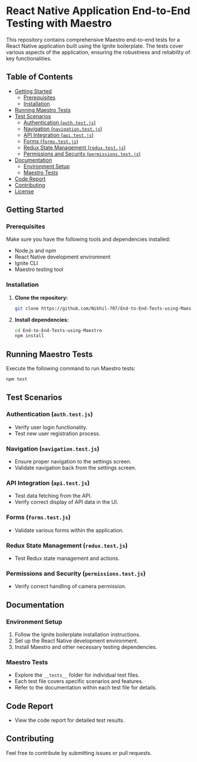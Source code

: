 # React Native Application End-to-End Testing with Maestro

This repository contains comprehensive Maestro end-to-end tests for a React Native application built using the Ignite boilerplate. The tests cover various aspects of the application, ensuring the robustness and reliability of key functionalities.

## Table of Contents

- [Getting Started](#getting-started)
  - [Prerequisites](#prerequisites)
  - [Installation](#installation)
- [Running Maestro Tests](#running-maestro-tests)
- [Test Scenarios](#test-scenarios)
  - [Authentication (`auth.test.js`)](#authentication-authtestjs)
  - [Navigation (`navigation.test.js`)](#navigation-navigationtestjs)
  - [API Integration (`api.test.js`)](#api-integration-apitestjs)
  - [Forms (`forms.test.js`)](#forms-formstestjs)
  - [Redux State Management (`redux.test.js`)](#redux-state-management-reduxtestjs)
  - [Permissions and Security (`permissions.test.js`)](#permissions-and-security-permissionstestjs)
- [Documentation](#documentation)
  - [Environment Setup](#environment-setup)
  - [Maestro Tests](#maestro-tests)
- [Code Report](#code-report)
- [Contributing](#contributing)
- [License](#license)

## Getting Started

### Prerequisites

Make sure you have the following tools and dependencies installed:

- Node.js and npm
- React Native development environment
- Ignite CLI
- Maestro testing tool

### Installation

1. **Clone the repository:**

   ```bash
   git clone https://github.com/Nikhil-707/End-to-End-Tests-using-Maestro
   ```

2. **Install dependencies:**

   ```bash
   cd End-to-End-Tests-using-Maestro
   npm install
   ```

## Running Maestro Tests

Execute the following command to run Maestro tests:

```bash
npm test
```

## Test Scenarios

### Authentication (`auth.test.js`)

- Verify user login functionality.
- Test new user registration process.

### Navigation (`navigation.test.js`)

- Ensure proper navigation to the settings screen.
- Validate navigation back from the settings screen.

### API Integration (`api.test.js`)

- Test data fetching from the API.
- Verify correct display of API data in the UI.

### Forms (`forms.test.js`)

- Validate various forms within the application.

### Redux State Management (`redux.test.js`)

- Test Redux state management and actions.

### Permissions and Security (`permissions.test.js`)

- Verify correct handling of camera permission.

## Documentation

### Environment Setup

1. Follow the Ignite boilerplate installation instructions.
2. Set up the React Native development environment.
3. Install Maestro and other necessary testing dependencies.

### Maestro Tests

- Explore the `__tests__` folder for individual test files.
- Each test file covers specific scenarios and features.
- Refer to the documentation within each test file for details.

## Code Report

- View the code report for detailed test results.

## Contributing

Feel free to contribute by submitting issues or pull requests.

